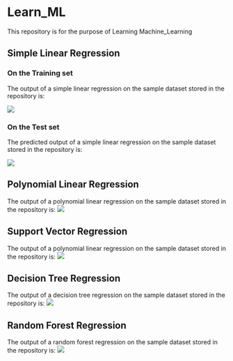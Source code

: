 # Learn_ML
This repository is for the purpose of Learning Machine_Learning

## Simple Linear Regression

### On the Training set
The output of a simple linear regression on the sample dataset stored in the repository is:

![](https://github.com/rahulkumar082/Learn_ML/blob/master/Regression/Simple_Linear_Regression/Training_Set_Simple_Regression.png)

### On the Test set
The predicted output of a simple linear regression on the sample dataset stored in the repository is:

![](https://github.com/rahulkumar082/Learn_ML/blob/master/Regression/Simple_Linear_Regression/Test_set_Simple_Regression.png)

## Polynomial Linear Regression
The output of a polynomial linear regression on the sample dataset stored in the repository is:
![](https://github.com/rahulkumar082/Learn_ML/blob/master/Regression/Polynomial_Linear_Regression/Linear_image.png)

## Support Vector Regression
The output of a polynomial linear regression on the sample dataset stored in the repository is:
![](https://github.com/rahulkumar082/Learn_ML/blob/master/Regression/Suppprt_Vector_Regression/support_vector_regression.png)

## Decision Tree Regression
The output of a decision tree regression on the sample dataset stored in the repository is:
![](https://github.com/rahulkumar082/Learn_ML/blob/master/Regression/Decision_Tree_Regression/decision_tree_regression.png)

## Random Forest Regression
The output of a random forest regression on the sample dataset stored in the repository is:
![](https://github.com/rahulkumar082/Learn_ML/blob/master/Regression/Random_Forest_Regression/random_forest_regression.png)
